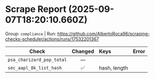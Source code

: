 # Scrape Report (2025-09-07T18:20:10.660Z)

Group: `compliance`  |  Run: https://github.com/AlbertoRoca96/scraping-checks-scheduler/actions/runs/17532201367

| Check | Changed | Keys | Error |
|---|:---:|:--|:--|
| `psa_charizard_pop_total` | — |  |  |
| `sec_aapl_8k_list_hash` | ✅ | hash, length |  |
